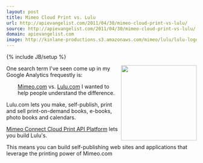```yaml
---
layout: post
title: Mimeo Cloud Print vs. Lulu
url: http://apievangelist.com/2011/04/30/mimeo-cloud-print-vs-lulu/
source: http://apievangelist.com/2011/04/30/mimeo-cloud-print-vs-lulu/
domain: apievangelist.com
image: http://kinlane-productions.s3.amazonaws.com/mimeo/lulu/lulu-logo.jpg
---
```

{% include JB/setup %}<p><img src="http://kinlane-productions.s3.amazonaws.com/mimeo/lulu/lulu-logo.jpg" alt="" width="200" align="right" /><p></p>
<span id="internal-source-marker_0.2542797683272511">One search term I've seen come up in my Google Analytics frequestly is: </span>
<p style="padding-left: 30px;"><span id="internal-source-marker_0.2542797683272511"><a title="Mimeo.com" href="Mimeo.com">Mimeo.com</a> vs. <a title="Lulu.com" href="http://www.lulu.com/">Lulu.com</a></span>
<span>I wanted to help people understand the difference.</span><p></p>
<span>Lulu.com lets you make, self-publish, print and sell print-on-demand books, e-books, photo books and calendars.</span><p></p>
<span><a href="http://developer.mimeo.com">Mimeo Connect Cloud Print API Platform</a> lets you build Lulu's.</span><p></p>
<span>This means you can build self-publishing web sites and applications that leverage the printing power of Mimeo.com</span></p>
